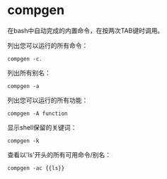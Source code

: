 # compgen

在bash中自动完成的内置命令，在按两次TAB键时调用。

列出您可以运行的所有命令：
```
compgen -c.
```

列出所有别名：
```
compgen -a
```

列出您可以运行的所有功能：

```
compgen -A function
```

显示shell保留的关键词：
```
compgen -k
```
查看以'ls'开头的所有可用命令/别名：

```
compgen -ac {{ls}}
```
